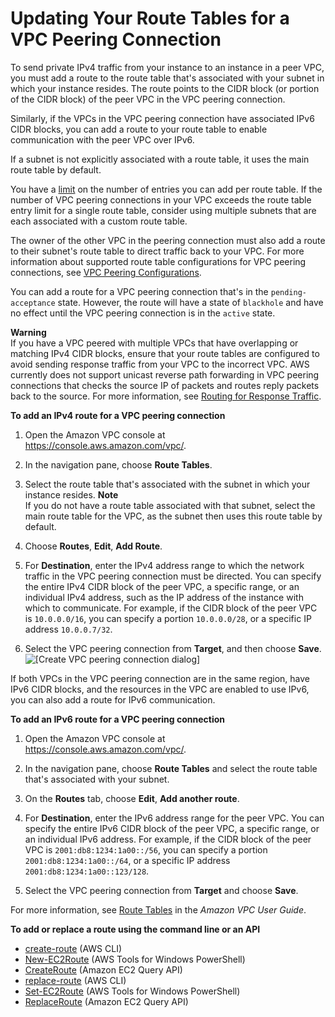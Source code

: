# Updating Your Route Tables for a VPC Peering Connection<a name="vpc-peering-routing"></a>

To send private IPv4 traffic from your instance to an instance in a peer VPC, you must add a route to the route table that's associated with your subnet in which your instance resides\. The route points to the CIDR block \(or portion of the CIDR block\) of the peer VPC in the VPC peering connection\.

Similarly, if the VPCs in the VPC peering connection have associated IPv6 CIDR blocks, you can add a route to your route table to enable communication with the peer VPC over IPv6\. 

If a subnet is not explicitly associated with a route table, it uses the main route table by default\.

You have a [limit](http://docs.aws.amazon.com/AmazonVPC/latest/UserGuide/VPC_Appendix_Limits.html) on the number of entries you can add per route table\. If the number of VPC peering connections in your VPC exceeds the route table entry limit for a single route table, consider using multiple subnets that are each associated with a custom route table\. 

The owner of the other VPC in the peering connection must also add a route to their subnet's route table to direct traffic back to your VPC\. For more information about supported route table configurations for VPC peering connections, see [VPC Peering Configurations](peering-configurations.md)\.

You can add a route for a VPC peering connection that's in the `pending-acceptance` state\. However, the route will have a state of `blackhole` and have no effect until the VPC peering connection is in the `active` state\. 

**Warning**  
If you have a VPC peered with multiple VPCs that have overlapping or matching IPv4 CIDR blocks, ensure that your route tables are configured to avoid sending response traffic from your VPC to the incorrect VPC\. AWS currently does not support unicast reverse path forwarding in VPC peering connections that checks the source IP of packets and routes reply packets back to the source\. For more information, see [Routing for Response Traffic](peering-configurations-partial-access.md#peering-incorrect-response-routing)\.

**To add an IPv4 route for a VPC peering connection**

1. Open the Amazon VPC console at [https://console\.aws\.amazon\.com/vpc/](https://console.aws.amazon.com/vpc/)\.

1. In the navigation pane, choose **Route Tables**\.

1. Select the route table that's associated with the subnet in which your instance resides\.
**Note**  
If you do not have a route table associated with that subnet, select the main route table for the VPC, as the subnet then uses this route table by default\. 

1. Choose **Routes**, **Edit**, **Add Route**\.

1. For **Destination**, enter the IPv4 address range to which the network traffic in the VPC peering connection must be directed\. You can specify the entire IPv4 CIDR block of the peer VPC, a specific range, or an individual IPv4 address, such as the IP address of the instance with which to communicate\. For example, if the CIDR block of the peer VPC is `10.0.0.0/16`, you can specify a portion `10.0.0.0/28`, or a specific IP address `10.0.0.7/32`\.

1. Select the VPC peering connection from **Target**, and then choose **Save**\.  
![\[Create VPC peering connection dialog\]](http://docs.aws.amazon.com/AmazonVPC/latest/PeeringGuide/images/update-route-table-peering.png)

If both VPCs in the VPC peering connection are in the same region, have IPv6 CIDR blocks, and the resources in the VPC are enabled to use IPv6, you can also add a route for IPv6 communication\.

**To add an IPv6 route for a VPC peering connection**

1. Open the Amazon VPC console at [https://console\.aws\.amazon\.com/vpc/](https://console.aws.amazon.com/vpc/)\.

1. In the navigation pane, choose **Route Tables** and select the route table that's associated with your subnet\.

1. On the **Routes** tab, choose **Edit**, **Add another route**\.

1. For **Destination**, enter the IPv6 address range for the peer VPC\. You can specify the entire IPv6 CIDR block of the peer VPC, a specific range, or an individual IPv6 address\. For example, if the CIDR block of the peer VPC is `2001:db8:1234:1a00::/56`, you can specify a portion `2001:db8:1234:1a00::/64`, or a specific IP address `2001:db8:1234:1a00::123/128`\.

1. Select the VPC peering connection from **Target** and choose **Save**\.

For more information, see [Route Tables](http://docs.aws.amazon.com/AmazonVPC/latest/UserGuide/VPC_Route_Tables.html) in the *Amazon VPC User Guide*\.

**To add or replace a route using the command line or an API**
+ [create\-route](http://docs.aws.amazon.com/cli/latest/reference/ec2/create-route.html) \(AWS CLI\)
+ [New\-EC2Route](http://docs.aws.amazon.com/powershell/latest/reference/items/New-EC2Route.html) \(AWS Tools for Windows PowerShell\)
+ [CreateRoute](http://docs.aws.amazon.com/AWSEC2/latest/APIReference/ApiReference-query-CreateRoute.html) \(Amazon EC2 Query API\)
+ [replace\-route](http://docs.aws.amazon.com/cli/latest/reference/ec2/replace-route.html) \(AWS CLI\)
+ [Set\-EC2Route](http://docs.aws.amazon.com/powershell/latest/reference/items/Set-EC2Route.html) \(AWS Tools for Windows PowerShell\)
+ [ReplaceRoute](http://docs.aws.amazon.com/AWSEC2/latest/APIReference/ApiReference-query-ReplaceRoute.html) \(Amazon EC2 Query API\)